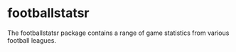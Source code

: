 # footballstatsr
The footballstatsr package contains a range of game statistics from various football leagues.

